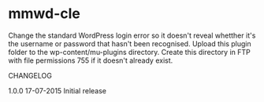 # mmwd-cle
Change the standard WordPress login error so it doesn't reveal whetther it's the username or password that hasn't been recognised. Upload this plugin folder to the wp-content/mu-plugins directory. Create this directory in FTP with file permissions 755 if it doesn't already exist.

CHANGELOG

1.0.0 17-07-2015
Initial release